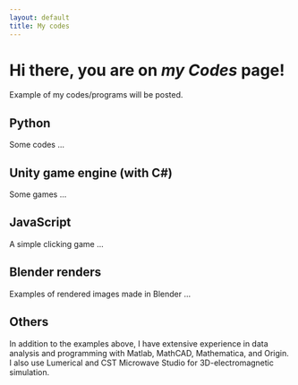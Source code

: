 ```yaml
---
layout: default
title: My codes
---
```


# Hi there, you are on _my Codes_ page!
Example of my codes/programs will be posted.

## Python
Some codes ...

## Unity game engine (with C#)
Some games ...

## JavaScript
A simple clicking game ...

## Blender renders
Examples of rendered images made in Blender ...

## Others
In addition to the examples above, I have extensive experience in data analysis and programming with Matlab, MathCAD, Mathematica, and Origin. I also use Lumerical and CST Microwave Studio for 3D-electromagnetic simulation.
